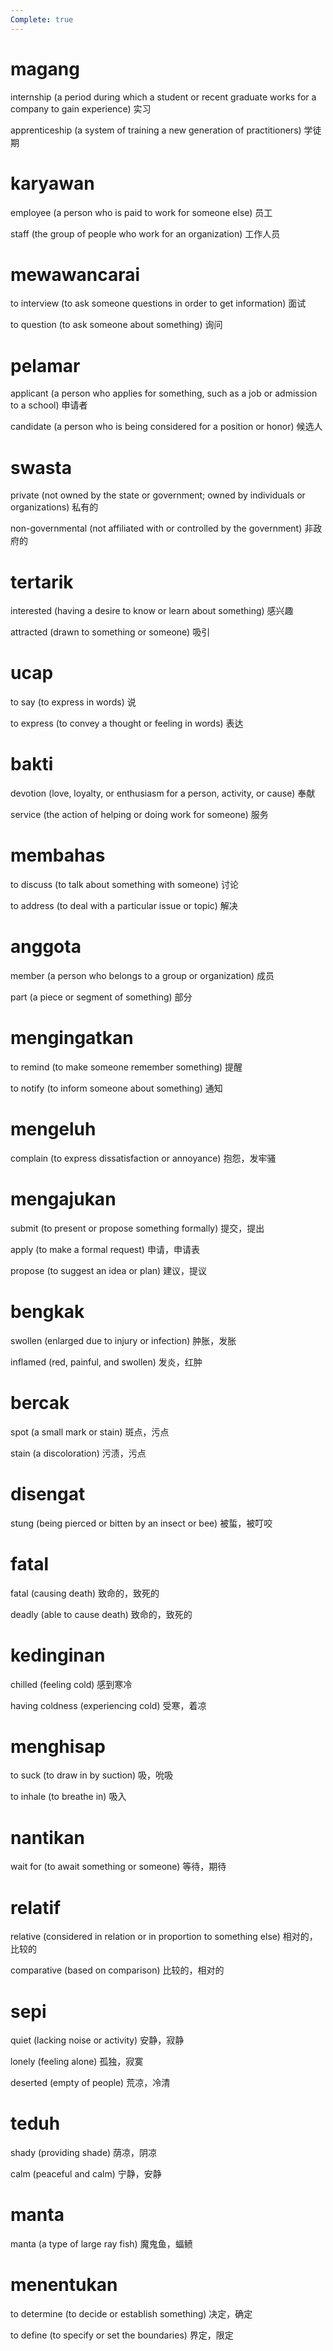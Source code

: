 ```yaml
---
Complete: true
---
```


# magang

internship (a period during which a student or recent graduate works for a company to gain experience)
实习

apprenticeship (a system of training a new generation of practitioners)
学徒期

# karyawan

employee (a person who is paid to work for someone else)
员工

staff (the group of people who work for an organization)
工作人员

# mewawancarai

to interview (to ask someone questions in order to get information)
面试

to question (to ask someone about something)
询问

# pelamar

applicant (a person who applies for something, such as a job or admission to a school)
申请者

candidate (a person who is being considered for a position or honor)
候选人

# swasta

private (not owned by the state or government; owned by individuals or organizations)
私有的

non-governmental (not affiliated with or controlled by the government)
非政府的

# tertarik

interested (having a desire to know or learn about something)
感兴趣

attracted (drawn to something or someone)
吸引

# ucap

to say (to express in words)
说

to express (to convey a thought or feeling in words)
表达

# bakti

devotion (love, loyalty, or enthusiasm for a person, activity, or cause)
奉献

service (the action of helping or doing work for someone)
服务

# membahas

to discuss (to talk about something with someone)
讨论

to address (to deal with a particular issue or topic)
解决

# anggota

member (a person who belongs to a group or organization)
成员

part (a piece or segment of something)
部分

# mengingatkan

to remind (to make someone remember something)
提醒

to notify (to inform someone about something)
通知

# mengeluh

complain (to express dissatisfaction or annoyance)
抱怨，发牢骚

# mengajukan

submit (to present or propose something formally)
提交，提出

apply (to make a formal request)
申请，申请表

propose (to suggest an idea or plan)
建议，提议

# bengkak

swollen (enlarged due to injury or infection)
肿胀，发胀

inflamed (red, painful, and swollen)
发炎，红肿

# bercak

spot (a small mark or stain)
斑点，污点

stain (a discoloration)
污渍，污点

# disengat

stung (being pierced or bitten by an insect or bee)
被蜇，被叮咬

# fatal

fatal (causing death)
致命的，致死的

deadly (able to cause death)
致命的，致死的

# kedinginan

chilled (feeling cold)
感到寒冷

having coldness (experiencing cold)
受寒，着凉

# menghisap

to suck (to draw in by suction)
吸，吮吸

to inhale (to breathe in)
吸入

# nantikan

wait for (to await something or someone)
等待，期待

# relatif

relative (considered in relation or in proportion to something else)
相对的，比较的

comparative (based on comparison)
比较的，相对的

# sepi

quiet (lacking noise or activity)
安静，寂静

lonely (feeling alone)
孤独，寂寞

deserted (empty of people)
荒凉，冷清

# teduh

shady (providing shade)
荫凉，阴凉

calm (peaceful and calm)
宁静，安静

# manta

manta (a type of large ray fish)
魔鬼鱼，蝠鲼

# menentukan

to determine (to decide or establish something)
决定，确定

to define (to specify or set the boundaries)
界定，限定
